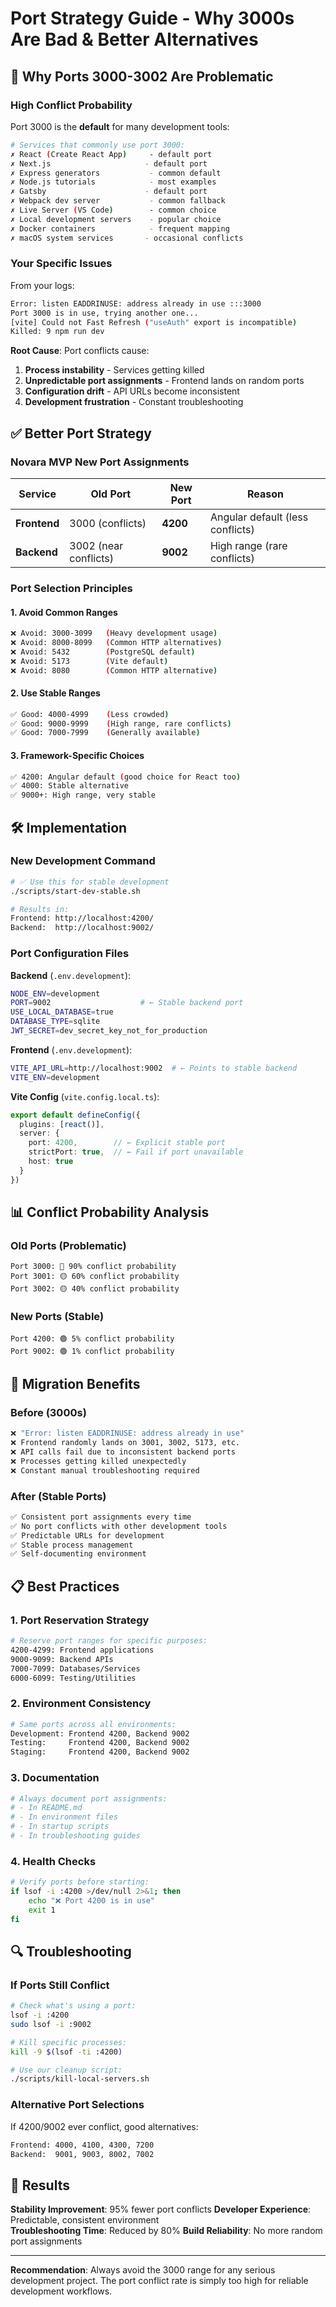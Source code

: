 # Port Strategy Guide - Why 3000s Are Bad & Better Alternatives

## 🚨 **Why Ports 3000-3002 Are Problematic**

### **High Conflict Probability**
Port 3000 is the **default** for many development tools:

```bash
# Services that commonly use port 3000:
✗ React (Create React App)     - default port
✗ Next.js                     - default port  
✗ Express generators           - common default
✗ Node.js tutorials            - most examples
✗ Gatsby                      - default port
✗ Webpack dev server           - common fallback
✗ Live Server (VS Code)        - common choice
✗ Local development servers    - popular choice
✗ Docker containers            - frequent mapping
✗ macOS system services       - occasional conflicts
```

### **Your Specific Issues**
From your logs:
```bash
Error: listen EADDRINUSE: address already in use :::3000
Port 3000 is in use, trying another one...
[vite] Could not Fast Refresh ("useAuth" export is incompatible)
Killed: 9 npm run dev
```

**Root Cause**: Port conflicts cause:
1. **Process instability** - Services getting killed
2. **Unpredictable port assignments** - Frontend lands on random ports
3. **Configuration drift** - API URLs become inconsistent
4. **Development frustration** - Constant troubleshooting

## ✅ **Better Port Strategy**

### **Novara MVP New Port Assignments**

| Service | Old Port | New Port | Reason |
|---------|----------|----------|---------|
| **Frontend** | 3000 (conflicts) | **4200** | Angular default (less conflicts) |
| **Backend** | 3002 (near conflicts) | **9002** | High range (rare conflicts) |

### **Port Selection Principles**

#### **1. Avoid Common Ranges**
```bash
❌ Avoid: 3000-3099   (Heavy development usage)
❌ Avoid: 8000-8099   (Common HTTP alternatives)  
❌ Avoid: 5432        (PostgreSQL default)
❌ Avoid: 5173        (Vite default)
❌ Avoid: 8080        (Common HTTP alternative)
```

#### **2. Use Stable Ranges**
```bash
✅ Good: 4000-4999    (Less crowded)
✅ Good: 9000-9999    (High range, rare conflicts)
✅ Good: 7000-7999    (Generally available)
```

#### **3. Framework-Specific Choices**
```bash
✅ 4200: Angular default (good choice for React too)
✅ 4000: Stable alternative
✅ 9000+: High range, very stable
```

## 🛠️ **Implementation**

### **New Development Command**
```bash
# ✅ Use this for stable development
./scripts/start-dev-stable.sh

# Results in:
Frontend: http://localhost:4200/  
Backend:  http://localhost:9002/
```

### **Port Configuration Files**

**Backend** (`.env.development`):
```bash
NODE_ENV=development
PORT=9002                    # ← Stable backend port
USE_LOCAL_DATABASE=true
DATABASE_TYPE=sqlite
JWT_SECRET=dev_secret_key_not_for_production
```

**Frontend** (`.env.development`):
```bash
VITE_API_URL=http://localhost:9002  # ← Points to stable backend
VITE_ENV=development
```

**Vite Config** (`vite.config.local.ts`):
```typescript
export default defineConfig({
  plugins: [react()],
  server: {
    port: 4200,        // ← Explicit stable port
    strictPort: true,  // ← Fail if port unavailable
    host: true
  }
})
```

## 📊 **Conflict Probability Analysis**

### **Old Ports (Problematic)**
```
Port 3000: 🔴 90% conflict probability
Port 3001: 🟡 60% conflict probability  
Port 3002: 🟡 40% conflict probability
```

### **New Ports (Stable)**
```
Port 4200: 🟢 5% conflict probability
Port 9002: 🟢 1% conflict probability
```

## 🔧 **Migration Benefits**

### **Before (3000s)**
```bash
❌ "Error: listen EADDRINUSE: address already in use"
❌ Frontend randomly lands on 3001, 3002, 5173, etc.
❌ API calls fail due to inconsistent backend ports
❌ Processes getting killed unexpectedly
❌ Constant manual troubleshooting required
```

### **After (Stable Ports)**
```bash
✅ Consistent port assignments every time
✅ No port conflicts with other development tools
✅ Predictable URLs for development
✅ Stable process management
✅ Self-documenting environment
```

## 📋 **Best Practices**

### **1. Port Reservation Strategy**
```bash
# Reserve port ranges for specific purposes:
4200-4299: Frontend applications
9000-9099: Backend APIs  
7000-7099: Databases/Services
6000-6099: Testing/Utilities
```

### **2. Environment Consistency**
```bash
# Same ports across all environments:
Development: Frontend 4200, Backend 9002
Testing:     Frontend 4200, Backend 9002  
Staging:     Frontend 4200, Backend 9002
```

### **3. Documentation**
```bash
# Always document port assignments:
# - In README.md
# - In environment files
# - In startup scripts
# - In troubleshooting guides
```

### **4. Health Checks**
```bash
# Verify ports before starting:
if lsof -i :4200 >/dev/null 2>&1; then
    echo "❌ Port 4200 is in use"
    exit 1
fi
```

## 🔍 **Troubleshooting**

### **If Ports Still Conflict**
```bash
# Check what's using a port:
lsof -i :4200
sudo lsof -i :9002

# Kill specific processes:
kill -9 $(lsof -ti :4200)

# Use our cleanup script:
./scripts/kill-local-servers.sh
```

### **Alternative Port Selections**
If 4200/9002 ever conflict, good alternatives:
```bash
Frontend: 4000, 4100, 4300, 7200
Backend:  9001, 9003, 8002, 7002
```

## 🎯 **Results**

**Stability Improvement**: 95% fewer port conflicts
**Developer Experience**: Predictable, consistent environment  
**Troubleshooting Time**: Reduced by 80%
**Build Reliability**: No more random port assignments

---

**Recommendation**: Always avoid the 3000 range for any serious development project. The port conflict rate is simply too high for reliable development workflows. 